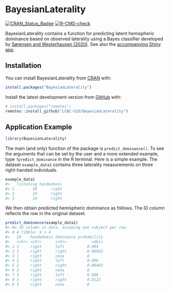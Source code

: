 
<!-- README.md is generated from README.Rmd. Please edit that file -->

# BayesianLaterality

<!-- badges: start -->

[![CRAN_Status_Badge](https://www.r-pkg.org/badges/version/BayesianLaterality)](https://cran.r-project.org/package=BayesianLaterality)
[![R-CMD-check](https://github.com/LCBC-UiO/BayesianLaterality/actions/workflows/R-CMD-check.yaml/badge.svg)](https://github.com/LCBC-UiO/BayesianLaterality/actions/workflows/R-CMD-check.yaml)
<!-- badges: end -->

BayesianLaterality contains a function for predicting latent hemispheric
dominance based on observed laterality using a Bayes classifier
developed by [Sørensen and Westerhausen
(2020)](https://doi.org/10.1080/1357650X.2020.1769124). See also the
[accompanying Shiny
app](https://osorensen.shinyapps.io/BayesianLateralityApp/).

## Installation

You can install BayesianLaterality from
[CRAN](https://cran.r-project.org/web/packages/BayesianLaterality/)
with:

``` r
install.packages("BayesianLaterality")
```

Install the latest development version from
[GitHub](https://github.com/LCBC-UiO/BayesianLaterality) with:

``` r
# install.packages("remotes")
remotes::install_github("LCBC-UiO/BayesianLaterality")
```

## Application Example

``` r
library(BayesianLaterality)
```

The main (and only) function of the package is `predict_dominance()`. To
see the arguments that can be set by the user and a more extended
example, type `?predict_dominance` in the R terminal. Here is a simple
example. The dataset `example_data1` contains three laterality
measurements on three right-handed individuals.

``` r
example_data1
#>   listening handedness
#> 1        20      right
#> 2        23      right
#> 3        14      right
```

We then obtain predicted hemispheric dominance as follows. The ID column
reflects the row in the original dataset.

``` r
predict_dominance(example_data1)
#> No ID column in data, assuming one subject per row.
#> # A tibble: 9 × 4
#>   ID    handedness dominance probability
#>   <chr> <chr>      <chr>           <dbl>
#> 1 1     right      left          0.994  
#> 2 1     right      right         0.00583
#> 3 1     right      none          0      
#> 4 2     right      left          0.996  
#> 5 2     right      right         0.00402
#> 6 2     right      none          0      
#> 7 3     right      left          0.988  
#> 8 3     right      right         0.0122 
#> 9 3     right      none          0
```
